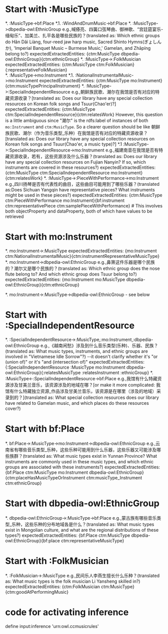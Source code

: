 # Start with :MusicType
*. :MusicType->bf:Place
    *.1. :WindAndDrumMusic->bf:Place
*. :MusicType->dbpedia-owl:EthnicGroup
    e.g.,喊傣亮、四簧口弦琴曲、御神歌、“宫廷筵宴乐-缅甸乐”、加美兰、扎平各是哪些民族的？(translated as: Which ethnic groups do Hǎn Dǎi Liàng, four-reed jaw harp music, Sacred Shinto Hymns(ぎょしんか), 'Imperial Banquet Music – Burmese Music,' Gamelan, and Zhāpíng belong to?)
    expectedExtractedEntities: {ctm:MusicType dbpedia-owl:EthnicGroup}{ctm:ethnicGroup}
*. :MusicType->:FolkMusician
    expectedExtractedEntities: {ctm:MusicType ctm:FolkMusician}{:representativeFolkMusician}     
*. :MusicType->mo:Instrument
    *.1. :NationalInstrumentalMusic->mo:Instrument
        expectedExtractedEntities: {ctm:MusicType mo:Instrument}{ctm:musicTypePrincipalInstrument}
*. :MusicType->:SpecialIndependentResource
    e.g.,朝鲜族民歌、潮尔在我馆是否有对应的特藏资源收录？[translated as: Does our library have any special collection resources on Korean folk songs and Tsuur(Chao'er)?]
        expectedExtractedEntities: {ctm:MusicType ctm:SpecialIndependentResource}{ctm:relatesWork}
        However, this question is a little ambiguous since "潮尔" is the rdfs:label of instances of both `mo:Instrument` and `ctm:MusicType`. So a clearer question should be like 朝鲜族民歌、潮尔（作为音乐类型_乐种）在我馆是否有对应的特藏资源收录？[translated as: Does our library have any special collection resources on Korean folk songs and Tsuur(Chao'er, a music type)?]
    *.1 :MusicType->:SpecialIndependentResource->mo:Instrument
        e.g.,福建南音在我馆是否有特藏资源收录，若有，这些资源涉及什么乐器？(translated as: Does our library have any special collection resources on Fujian Nanyin? If so, which instruments are covered in these resources?)
        expectedExtractedEntities: {ctm:MusicType ctm:SpecialIndependentResource mo:Instrument}{ctm:relatesWork}
*. :MusicType->:PieceWithPerformance->mo:Instrument
    e.g.,四川扬琴是否有代表性的曲目，这些曲目可能用到了哪些乐器？(translated as:Does Sichuan Yangqin have representative pieces? What instruments might be used in these pieces?)
    expectedExtractedEntities: {ctm:MusicType ctm:PieceWithPerformance mo:Instrument}{bf:instrument ctm:representativePiece ctm:samplePieceWithPerformance} # This involves both objectProperty and dataProperty, both of which have values to be retrieved

# Start with mo:Instrument
*. mo:Instrument->:MusicType
    expectedExtractedEntities: {mo:Instrument ctm:NationalInstrumentalMusic}{ctm:instrumentRepresentativeMusicType}
*. mo:Instrument->dbpedia-owl:EthnicGroup
    e.g.,鼻箫这件乐器是哪个民族的？潮尔又是哪个民族的？(translated as: Which ethnic group does the nose flute belong to? And which ethnic group does Tsuur belong to?)
    expectedExtractedEntities: {mo:Instrument mo:MusicType dbpedia-owl:EthnicGroup}{ctm:ethnicGroup}
    
*. mo:Instrument->:MusicType->dbpedia-owl:EthnicGroup - see below

# Start with :SpecialIndependentResource
*. :SpecialIndependentResource->:MusicType,:mo:Instrument,:dbpedia-owl:EthnicGroup
    e.g.,《越南闲愁》涉及到什么音乐类型(乐种)、乐器、民族？(translated as: What music types, instruments, and ethnic groups are involved in "Vietnamese Idle Sorrow"?)
    --it doesn't clarify whether it's "or (union of)" or it's "and (intersection of)"
    expectedExtractedEntities: {:SpecialIndependentResource :MusicType mo:Instrument dbpedia-owl:EthnicGroup}{:relatesMusicType :relatesInstrument :ethnicGroup}
*. :MusicType<-:SpecialIndependentResource->bf:Place
    e.g.,我馆有什么特藏资源涉及甘美兰音乐，该资源涉及的地域在哪？[or make it more complicated: 我馆有什么特藏独立资源_作品涉及甘美兰音乐，该资源是在哪里（涉及的地域）采录到的？](translated as: What special collection resources does our library have related to Gamelan music, and which places do these resources cover?)

# Start with bf:Place
*. bf:Place->:MusicType->mo:Instrument->dbpedia-owl:EthnicGroup
    e.g.,云南省有哪些音乐类型_乐种，这些乐种可能用到什么乐器，这些乐器又可能涉及哪些族群？(translated as: What music types exist in Yunnan Province? What instruments are commonly used in these music types, and which ethnic groups are associated with these instruments?)
    expectedExtractedEntities: {bf:Place ctm:MusicType mo:Instrument dbpedia-owl:EthnicGroup}{ctm:placeHasMusicTypeOrInstrument ctm:musicType_Instrument ctm:ethnicGroup}

# Start with dbpedia-owl:EthnicGroup
*. dbpedia-owl:EthnicGroup->:MusicType->bf:Place
    e.g.,蒙古族有哪些音乐类型_乐种，这些乐种的分布地域各是什么？(translated as: What music types exist in Mongolian culture, and what are the regional distributions of these types?)
    expectedExtractedEntities: {bf:Place ctm:MusicType dbpedia-owl:EthnicGroup}{bf:place ctm:representativeMusicType}

# Start with :FolkMusician
*. :FolkMusician->:MusicType
    e.g.,民间乐人李燕生擅长什么乐种？(translated as: What music types is the folk musician Li Yansheng skilled in?)
    expectedExtractedEntities: {ctm:FolkMusician ctm:MusicType}{ctm:goodAtPerformingMusic}


# code for activating inference 
define input:inference 'urn:owl.ccmusicrules'